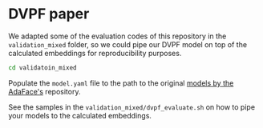 
# DVPF paper

We adapted some of the evaluation codes of this repository in the `validation_mixed` folder, so we could pipe our DVPF model on top of the calculated embeddings for reproducibility purposes.

```bash
cd validatoin_mixed
```

Populate the `model.yaml` file to the path to the original [models by the AdaFace's](https://github.com/mk-minchul/AdaFace?tab=readme-ov-file#pretrained-models) repository.

See the samples in the `validation_mixed/dvpf_evaluate.sh` on how to pipe your models to the calculated embeddings. 
